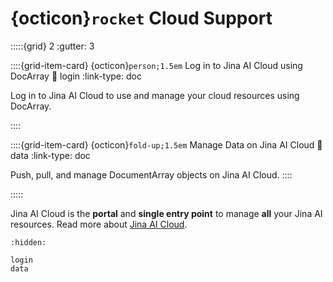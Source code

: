 # {octicon}`rocket` Cloud Support



:::::{grid} 2
:gutter: 3


::::{grid-item-card} {octicon}`person;1.5em` Log in to Jina AI Cloud using DocArray
:link: login
:link-type: doc


Log in to Jina AI Cloud to use and manage your cloud resources using DocArray. 

::::


::::{grid-item-card} {octicon}`fold-up;1.5em` Manage Data on Jina AI Cloud
:link: data
:link-type: doc

Push, pull, and manage DocumentArray objects on Jina AI Cloud.
::::


:::::


Jina AI Cloud is the **portal** and **single entry point** to manage **all** your Jina AI resources.
Read more about [Jina AI Cloud](https://docs.jina.ai/jina-ai-cloud/).


```{toctree}
:hidden:

login
data
```